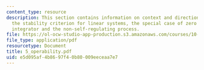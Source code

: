 ```yaml
---
content_type: resource
description: This section contains information on context and direction, remember
  the stability criterion for linear systems, the special case of zero poles, the
  integrator and the non-self-regulating process.
file: https://ol-ocw-studio-app-production.s3.amazonaws.com/courses/10-450-process-dynamics-operations-and-control-spring-2006/e5d095af4b8697f40b80009eeceaa7e7_5_operability.pdf
file_type: application/pdf
resourcetype: Document
title: 5_operability.pdf
uid: e5d095af-4b86-97f4-0b80-009eeceaa7e7
---
```

